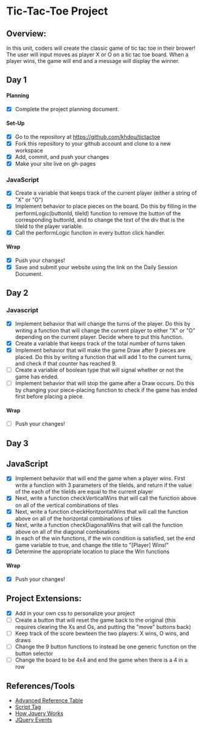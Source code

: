 # Tic-Tac-Toe Project

## Overview: 
In this unit, coders will create the classic game of tic tac toe in their brower! The user will input moves as player X or O on a tic tac toe board. When a player wins, the game will end and a message will display the winner.

## Day 1

#### Planning
- [x] Complete the project planning document.
#### Set-Up
- [x] Go to the repository at https://github.com/khdou/tictactoe
- [x] Fork this repository to your github account and clone to a new workspace
- [x] Add, commit, and push your changes
- [x] Make your site live on gh-pages

### JavaScript
- [x] Create a variable that keeps track of the current player (either a string of "X" or "O")
- [x] Implement behavior to place pieces on the board. Do this by filling in the performLogic(buttonId, tileId) function to remove the button of the corresponding buttonId, and to change the text of the div that is the tileId to the player variable.
- [x] Call the performLogic function in every button click handler.

#### Wrap
- [x] Push your changes!
- [x] Save and submit your website using the link on the Daily Session Document.

## Day 2

### Javascript 

- [x] Implement behavior that will change the turns of the player. Do this by writing a function that will change the current player to either "X" or "O" depending on the current player. Decide where to put this function. 
- [x] Create a variable that keeps track of the total number of turns taken
- [x] Implement behavior that will make the game Draw after 9 pieces are placed. Do this by writing a function that will add 1 to the current turns, and check if that counter has reached 9. 
- [ ] Create a variable of boolean type that will signal whether or not the game has ended.
- [ ] Implement behavior that will stop the game after a Draw occurs. Do this by changing your piece-placing function to check if the game has ended first before placing a piece.

#### Wrap
- [ ] Push your changes!

## Day 3

## JavaScript
- [x] Implement behavior that will end the game when a player wins. First write a function with 3 parameters of the tileIds, and return if the value of the each of the tileIds are equal to the current player
- [x] Next, write a function checkVerticalWins that will call the function above on all of the vertical combinations of tiles
- [x] Next, write a function checkHoritzontalWins that will call the function above on all of the horizontal combinations of tiles
- [x] Next, write a function checkDiagonalWins that will call the function above on all of the diagonal combinations
- [x] In each of the win functions, if the win condition is satisfied, set the end game variable to true, and change the title to "[Player] Wins!"
- [x] Determine the appropriate location to place the Win functions

#### Wrap
- [x] Push your changes!

## Project Extensions:
- [x] Add in your own css to personalize your project
- [ ] Create a button that will reset the game back to the original (this requires clearing the Xs and Os, and putting the "move" buttons back)
- [ ] Keep track of the score bewteen the two players: X wins, O wins, and draws
- [ ] Change the 9 button functions to instead be one generic function on the button selector 
- [ ] Change the board to be 4x4 and end the game when there is a 4 in a row

## References/Tools
* [Advanced Reference Table]()
* [Script Tag](http://javascript.crockford.com/script.html)
* [How Jquery Works](http://learn.jquery.com/about-jquery/how-jquery-works/)
* [JQuery Events](http://api.jquery.com/category/events/)
